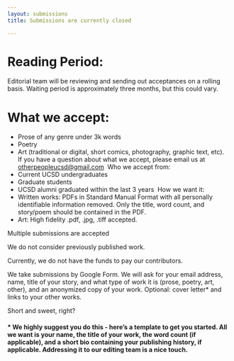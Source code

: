 ```yaml
---
layout: submissions
title: Submissions are currently closed

---
```

# Reading Period:

Editorial team will be reviewing and sending out acceptances on a rolling basis. Waiting period is approximately three months, but this could vary.

# ‍What we accept:

* Prose of any genre under 3k words
* Poetry
* Art (traditional or digital, short comics, photography, graphic text, etc).
  ‍
  If you have a question about what we accept, please email us at otherpeopleucsd@gmail.com
  ‍
  Who we accept from:
* Current UCSD undergraduates
* Graduate students
* UCSD alumni graduated within the last 3 years
  ‍
  How we want it:
* Written works: PDFs in Standard Manual Format with all personally identifiable information removed. Only the title, word count, and story/poem should be contained in the PDF.
* Art: High fidelity .pdf, .jpg, .tiff accepted. 

Multiple submissions are accepted

We do not consider previously published work.

Currently, we do not have the funds to pay our contributors. 

We take submissions by Google Form. We will ask for your email address, name, title of your story, and what type of work it is (prose, poetry, art, other), and an anonymized copy of your work. Optional: cover letter* and links to your other works.

Short and sweet, right?

#### * We highly suggest you do this - here’s a template to get you started. All we want is your name, the title of your work, the word count (if applicable), and a short bio containing your publishing history, if applicable. Addressing it to our editing team is a nice touch.